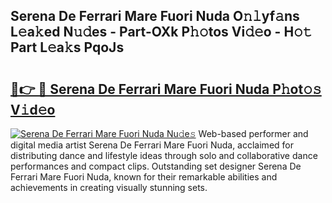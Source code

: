 ## Serena De Ferrari Mare Fuori Nuda O𝚗𝚕yf𝚊ns L𝚎a𝚔ed N𝚞𝚍es - Part-OXk P𝚑𝚘tos Vi𝚍𝚎o - H𝚘𝚝 Part L𝚎a𝚔s PqoJs

# <h2><a href="http://kf7jjvy.oniu.top/?m=Serena+De+Ferrari+Mare+Fuori+Nuda">🔗👉 🔴 Serena De Ferrari Mare Fuori Nuda P𝚑ot𝚘𝚜 V𝚒d𝚎o</a></h2>

[![Serena De Ferrari Mare Fuori Nuda Nu𝚍e𝚜](https://i.imgur.com/0qMVB7G.gif)](http://kf7jjvy.oniu.top/?m=Serena+De+Ferrari+Mare+Fuori+Nuda)
Web-based performer and digital media artist Serena De Ferrari Mare Fuori Nuda, acclaimed for distributing dance and lifestyle ideas through solo and collaborative dance performances and compact clips. Outstanding set designer Serena De Ferrari Mare Fuori Nuda, known for their remarkable abilities and achievements in creating visually stunning sets.  

